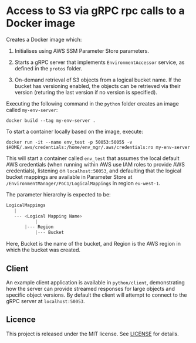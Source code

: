 # Access to S3 via gRPC rpc calls to a Docker image

Creates a Docker image which:

1. Initialises using AWS SSM Parameter Store parameters.

2. Starts a gRPC server that implements ```EnvironmentAccessor``` service, as defined in the ```protos``` folder.

3. On-demand retrieval of S3 objects from a logical bucket name.  If the bucket has versioning enabled, the objects can be retrieved via their version (returing the last version if no version is specified).

Executing the following command in the ```python``` folder creates an image called ```my-env-server```:

```docker build --tag my-env-server .```

To start a container locally based on the image, execute:

```docker run -it --name env_test -p 50053:50055 -v $HOME/.aws/credentials:/home/env_mgr/.aws/credentials:ro my-env-server```

This will start a container called ```env_test``` that assumes the local default AWS credentials (when running within AWS use IAM roles to provide AWS credentials), listening on ```localhost:50053```, and defaulting that the logical bucket mappings are available in Parameter Store at ```/EnvironmentManager/PoC1/LogicalMappings``` in region ```eu-west-1```.

The parameter hierarchy is expected to be:

```python
LogicalMappings
   |
   --- <Logical Mapping Name>
           |
	   |--- Region
           |--- Bucket
```

Here, Bucket is the name of the bucket, and Region is the AWS region in which the bucket was created.

## Client

An example client application is available in ```python/client```, demonstrating how the server can provide streamed responses 
for large objects and specific object versions. By default the client will attempt to connect to the gRPC server at ```localhost:50053```.

## Licence

This project is released under the MIT license. See [LICENSE](LICENSE) for details.
